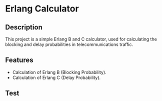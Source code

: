 # Erlang Calculator

## Description
This project is a simple Erlang B and C calculator, used for calculating the blocking and delay probabilities in telecommunications traffic.

## Features
- Calculation of Erlang B (Blocking Probability).
- Calculation of Erlang C (Delay Probability).

## Test

